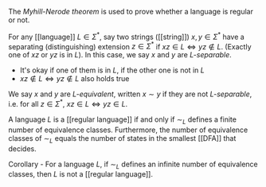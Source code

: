 The *Myhill-Nerode theorem* is used to prove whether a language is regular or not. 

For any [[language]] $L\in \Sigma^*$, say two strings ([[string]]) $x, y \in \Sigma^*$ have a separating (distinguishing) extension $z\in \Sigma^*$ if $xz\in L \iff yz \not \in L$. (Exactly one of $xz$ or $yz$ is in $L$). In this case, we say $x$ and $y$ are *L-separable*. 
- It's okay if one of them is in $L$, if the other one is not in $L$
- $xz \not \in L \iff yz \not \in L$ also holds true

We say $x$ and $y$ are *L-equivalent*, written $x \sim y$ if they are not *L-separable*, i.e. for all $z\in \Sigma^*$, $xz\in L \iff yz \in L$. 

A language $L$ is a [[regular language]] if and only if $\sim_L$ defines a finite number of equivalence classes. Furthermore, the number of equivalence classes of $\sim_L$ equals the number of states in the smallest [[DFA]] that decides. 

Corollary - For a language $L$, if $\sim_L$ defines an infinite number of equivalence classes, then $L$ is not a [[regular language]]. 
